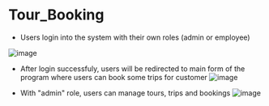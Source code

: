 # Tour_Booking


- Users login into the system with their own roles (admin or employee)

![image](https://user-images.githubusercontent.com/72665227/140740218-f3265cdc-3d12-48e8-92c1-d218d1c0f832.png)

- After login successfuly, users will be redirected to main form of the program where users can book some trips for customer
![image](https://user-images.githubusercontent.com/72665227/140741063-8aac44f8-8bd0-4339-9f01-14dcc89d93c2.png)

- With "admin" role, users can manage tours, trips and bookings 
![image](https://user-images.githubusercontent.com/72665227/140741208-68aa87d6-05cb-466d-85a7-579bca2b2139.png)
